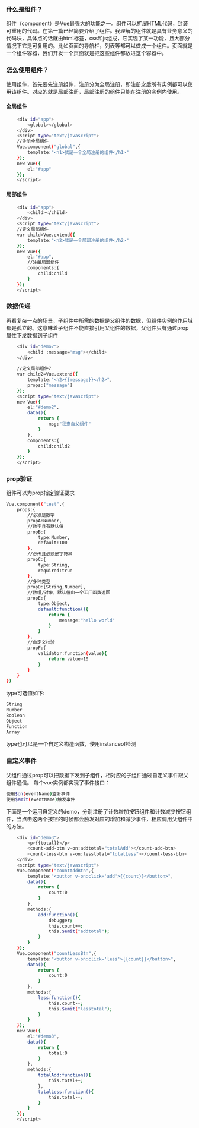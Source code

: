 ### 什么是组件？
组件（component）是Vue最强大的功能之一。组件可以扩展HTML代码，封装可重用的代码。在第一篇已经简要介绍了组件。我理解的组件就是具有业务意义的代码块，具体点的话就由html标签，css和js组成，它实现了某一功能，且大部分情况下它是可复用的。比如页面的导航栏，列表等都可以做成一个组件。页面就是一个组件容器，我们开发一个页面就是把这些组件都放进这个容器中。
### 怎么使用组件？
使用组件，首先要先注册组件，注册分为全局注册，即注册之后所有实例都可以使用该组件。对应的就是局部注册，局部注册的组件只能在注册的实例内使用。
#### 全局组件
``` bash
	<div id="app">
		<global></global>
	</div>
	<script type="text/javascript">
	//注册全局组件
	Vue.component("global",{
		template:"<h1>我是一个全局注册的组件</h1>"
	});
	new Vue({
		el:"#app"
	});
	</script>
```
#### 局部组件
``` bash
	<div id="app">
		<child></child>
	</div>
	<script type="text/javascript">
	//定义局部组件
	var child=Vue.extend({
		template:"<h2>我是一个局部注册的组件</h2>"
	});
	new Vue({
		el:"#app",
		//注册局部组件
		components:{
			child:child
		}
	});
	</script>
```
### 数据传递
再看复杂一点的场景，子组件中所需的数据是父组件的数据，但组件实例的作用域都是孤立的。这意味着子组件不能直接引用父组件的数据，父组件只有通过prop属性下发数据到子组件
``` bash
	<div id="demo2">
		<child :message="msg"></child>
	</div>
	
	//定义局部组件7
	var child2=Vue.extend({
		template:"<h2>{{message}}</h2>",
		props:["message"]
	});
	<script type="text/javascript">	
	new Vue({
		el:"#demo2",
		data(){
			return {
				msg:"我来自父组件"
			}
		},
		components:{
			child:child2
		}
	});
	</script>
```
### prop验证
组件可以为prop指定验证要求
``` bash
Vue.component("test",{
	props:{
		//必须是数字
		propA:Number,
		//数字且有默认值
		propB:{
			type:Number,
			default:100
		},
		//必传且必须是字符串
		propC:{
			type:String,
			required:true
		},
		//多种类型
		propD:[String,Number],
		//数组/对象，默认值由一个工厂函数返回
		propE:{
			type:Object,
			default:function(){
				return {
					message:"hello world"
				}
			}
		},
		//自定义校验
		propF:{
			validator:function(value){
				return value>10
			}
		}
	}
})
```
type可选值如下:
``` bash
String
Number
Boolean
Object
Function
Array
```
type也可以是一个自定义构造函数，使用instanceof检测
### 自定义事件
父组件通过prop可以把数据下发到子组件，相对应的子组件通过自定义事件跟父组件通信。
每个vue实例都实现了事件接口：
``` bash
使用$on(eventName)监听事件
使用$emit(eventName)触发事件
```
下面是一个运用自定义的demo，分别注册了计数增加按钮组件和计数减少按钮组件，当点击这两个按钮的时候都会触发对应的增加和减少事件，相应调用父组件中的方法。
``` bash
	<div id="demo3">
		<p>{{total}}</p>
		<count-add-btn v-on:addtotal="totalAdd"></count-add-btn>
		<count-less-btn v-on:lesstotal="totalLess"></count-less-btn>
	</div>
	<script type="text/javascript">
	Vue.component("countAddBtn",{
		template:"<button v-on:click='add'>{{count}}</button>",
		data(){
			return {
				count:0
			}
		},
		methods:{
			add:function(){
				debugger;
				this.count++;
				this.$emit("addtotal");
			}
		}
	});
	Vue.component("countLessBtn",{
		template:"<button v-on:click='less'>{{count}}</button>",
		data(){
			return {
				count:0
			}
		},
		methods:{
			less:function(){
				this.count--;
				this.$emit("lesstotal");
			}
		}
	});	
	new Vue({
		el:"#demo3",
		data(){
			return {
				total:0
			}
		},
		methods:{
			totalAdd:function(){
				this.total++;
			},
			totalLess:function(){
				this.total--;
			}
		}
	});
	</script>
``` 
